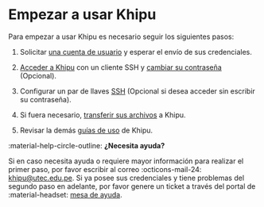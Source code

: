 [iniciar-sesion]: acceder-a-khipu.md
[solicitar-cuenta]: solicitar-acceso.md
[cambiar-contraseña]: cambiar-contrasena.md
[configurar-ssh-keys]: configurar-llaves-ssh.md
[transferir-archivos]: transferir-archivos.md
[siguientes-pasos]: siguientes-pasos.md
[mesa-de-ayuda]: servicedesk.utec.edu.pe
[mail-khipu]: mailto:khipu@utec.edu.pe


# Empezar a usar Khipu

Para empezar a usar Khipu es necesario seguir los siguientes pasos:

1. Solicitar [una cuenta de usuario][solicitar-cuenta] y esperar el envío de sus credenciales.

2. [Acceder a Khipu][iniciar-sesion] con un cliente SSH y [cambiar su contraseña][cambiar-contraseña] (Opcional). 

3. Configurar un par de llaves [SSH][configurar-ssh-keys] (Opcional si desea acceder sin escribir su contraseña).

4. Si fuera necesario, [transferir sus archivos][transferir-archivos] a Khipu.

5. Revisar la demás [guías de uso][siguientes-pasos] de Khipu.

:material-help-circle-outline: **¿Necesita ayuda?**

Si en caso necesita ayuda o requiere mayor información para realizar el primer paso, por favor escribir al correo :octicons-mail-24: [khipu@utec.edu.pe][mail-khipu]. Si ya posee sus credenciales y tiene problemas del segundo paso en adelante, por favor genere un ticket a través del portal de :material-headset: [mesa de ayuda][mesa-de-ayuda]. 

